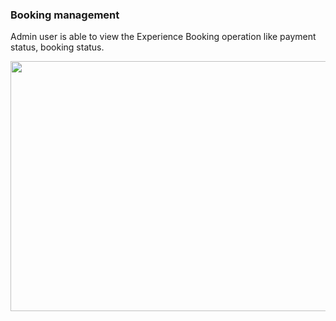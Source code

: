 ### Booking management

Admin user is able to view the Experience Booking operation like payment status, booking status.

<img height="400px" width="950px" src="/images/admin/01-admin.png"></img>
